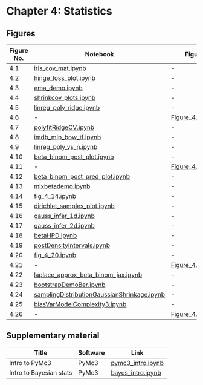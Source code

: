 
# Chapter 4: Statistics

## Figures

|Figure No. | Notebook | Figure |
|--|--|--|
| 4.1 | [iris_cov_mat.ipynb](iris_cov_mat.ipynb) | - |
| 4.2 | [hinge_loss_plot.ipynb](hinge_loss_plot.ipynb) | - |
| 4.3 | [ema_demo.ipynb](ema_demo.ipynb) | - |
| 4.4 | [shrinkcov_plots.ipynb](shrinkcov_plots.ipynb) | - |
| 4.5 | [linreg_poly_ridge.ipynb](linreg_poly_ridge.ipynb) | - |
| 4.6 | - | [Figure_4.6.png](https://github.com/probml/pml-book/blob/main/book1-figures/Figure_4.6.png)<br/> |
| 4.7 | [polyfitRidgeCV.ipynb](polyfitRidgeCV.ipynb) | - |
| 4.8 | [imdb_mlp_bow_tf.ipynb](imdb_mlp_bow_tf.ipynb) | - |
| 4.9 | [linreg_poly_vs_n.ipynb](linreg_poly_vs_n.ipynb) | - |
| 4.10 | [beta_binom_post_plot.ipynb](beta_binom_post_plot.ipynb) | - |
| 4.11 | - | [Figure_4.11.png](https://github.com/probml/pml-book/blob/main/book1-figures/Figure_4.11.png)<br/> |
| 4.12 | [beta_binom_post_pred_plot.ipynb](beta_binom_post_pred_plot.ipynb) | - |
| 4.13 | [mixbetademo.ipynb](mixbetademo.ipynb) | - |
| 4.14 | [fig_4_14.ipynb](fig_4_14.ipynb) | - |
| 4.15 | [dirichlet_samples_plot.ipynb](dirichlet_samples_plot.ipynb) | - |
| 4.16 | [gauss_infer_1d.ipynb](gauss_infer_1d.ipynb) | - |
| 4.17 | [gauss_infer_2d.ipynb](gauss_infer_2d.ipynb) | - |
| 4.18 | [betaHPD.ipynb](betaHPD.ipynb) | - |
| 4.19 | [postDensityIntervals.ipynb](postDensityIntervals.ipynb) | - |
| 4.20 | [fig_4_20.ipynb](fig_4_20.ipynb) | - |
| 4.21 | - | [Figure_4.21.png](https://github.com/probml/pml-book/blob/main/book1-figures/Figure_4.21.png)<br/> |
| 4.22 | [laplace_approx_beta_binom_jax.ipynb](laplace_approx_beta_binom_jax.ipynb) | - |
| 4.23 | [bootstrapDemoBer.ipynb](bootstrapDemoBer.ipynb) | - |
| 4.24 | [samplingDistributionGaussianShrinkage.ipynb](samplingDistributionGaussianShrinkage.ipynb) | - |
| 4.25 | [biasVarModelComplexity3.ipynb](biasVarModelComplexity3.ipynb) | - |
| 4.26 | - | [Figure_4.26.png](https://github.com/probml/pml-book/blob/main/book1-figures/Figure_4.26.png)<br/> |

## Supplementary material

|Title|Software|Link|
-|-|-
|Intro to PyMc3|PyMc3|[pymc3_intro.ipynb](https://colab.research.google.com/github/probml/pyprobml/blob/master/notebooks/book1/04/pymc3_intro.ipynb)
|Intro to Bayesian stats|PyMc3|[bayes_intro.ipynb](https://colab.research.google.com/github/probml/pyprobml/blob/master/notebooks/book1/04/bayes_intro.ipynb)